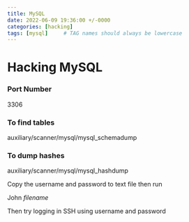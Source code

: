 ```yaml
---
title: MySQL
date: 2022-06-09 19:36:00 +/-0000
categories: [hacking]
tags: [mysql]     # TAG names should always be lowercase
---
```


# Hacking MySQL

### Port Number
3306

### To find tables

auxiliary/scanner/mysql/mysql_schemadump


### To dump hashes


auxiliary/scanner/mysql/mysql_hashdump


Copy the username and password to text file then run


John *filename*


Then try logging in SSH using username and password
